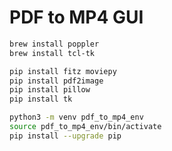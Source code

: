 # PDF to MP4 GUI

```bash
brew install poppler
brew install tcl-tk

pip install fitz moviepy
pip install pdf2image
pip install pillow
pip install tk
```


```bash
python3 -m venv pdf_to_mp4_env
source pdf_to_mp4_env/bin/activate
pip install --upgrade pip
```
